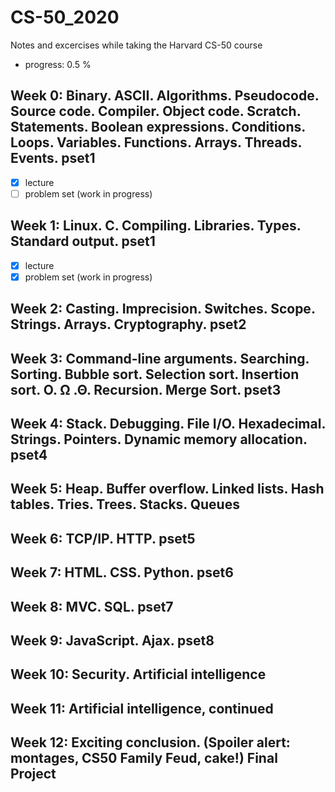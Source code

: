 # CS-50_2020

Notes and excercises while taking the Harvard CS-50 course

- progress: 0.5 %

## Week 0: Binary. ASCII. Algorithms. Pseudocode. Source code. Compiler. Object code. Scratch. Statements. Boolean expressions. Conditions. Loops. Variables. Functions. Arrays. Threads. Events. pset1

- [x] lecture
- [ ] problem set (work in progress)

## Week 1: Linux. C. Compiling. Libraries. Types. Standard output. pset1

- [x] lecture
- [x] problem set (work in progress)

## Week 2: Casting. Imprecision. Switches. Scope. Strings. Arrays. Cryptography. pset2

## Week 3: Command-line arguments. Searching. Sorting. Bubble sort. Selection sort. Insertion sort. O. Ω .Θ. Recursion. Merge Sort. pset3

## Week 4: Stack. Debugging. File I/O. Hexadecimal. Strings. Pointers. Dynamic memory allocation. pset4

## Week 5: Heap. Buffer overflow. Linked lists. Hash tables. Tries. Trees. Stacks. Queues

## Week 6: TCP/IP. HTTP. pset5

## Week 7: HTML. CSS. Python. pset6

## Week 8: MVC. SQL. pset7

## Week 9: JavaScript. Ajax. pset8

## Week 10: Security. Artificial intelligence

## Week 11: Artificial intelligence, continued

## Week 12: Exciting conclusion. (Spoiler alert: montages, CS50 Family Feud, cake!) Final Project
